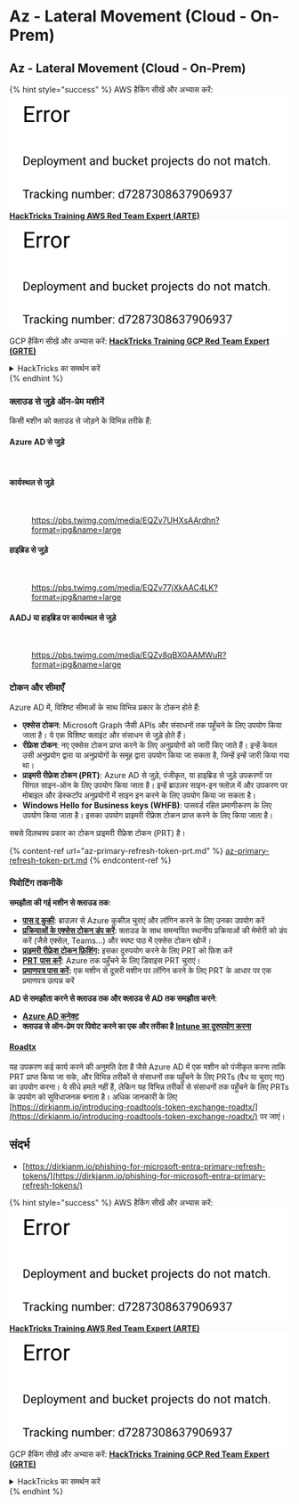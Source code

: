 # Az - Lateral Movement (Cloud - On-Prem)

## Az - Lateral Movement (Cloud - On-Prem)

{% hint style="success" %}
AWS हैकिंग सीखें और अभ्यास करें:<img src="../../../.gitbook/assets/image (1) (1).png" alt="" data-size="line">[**HackTricks Training AWS Red Team Expert (ARTE)**](https://training.hacktricks.xyz/courses/arte)<img src="../../../.gitbook/assets/image (1) (1).png" alt="" data-size="line">\
GCP हैकिंग सीखें और अभ्यास करें: <img src="../../../.gitbook/assets/image (2).png" alt="" data-size="line">[**HackTricks Training GCP Red Team Expert (GRTE)**<img src="../../../.gitbook/assets/image (2).png" alt="" data-size="line">](https://training.hacktricks.xyz/courses/grte)

<details>

<summary>HackTricks का समर्थन करें</summary>

* [**सदस्यता योजनाएँ**](https://github.com/sponsors/carlospolop) देखें!
* **हमारे साथ जुड़ें** 💬 [**Discord समूह**](https://discord.gg/hRep4RUj7f) या [**telegram समूह**](https://t.me/peass) या **हमारा अनुसरण करें** **Twitter** 🐦 [**@hacktricks\_live**](https://twitter.com/hacktricks\_live)**.**
* **हैकिंग ट्रिक्स साझा करें और** [**HackTricks**](https://github.com/carlospolop/hacktricks) और [**HackTricks Cloud**](https://github.com/carlospolop/hacktricks-cloud) github repos में PRs सबमिट करें।

</details>
{% endhint %}

### क्लाउड से जुड़े ऑन-प्रेम मशीनें

किसी मशीन को क्लाउड से जोड़ने के विभिन्न तरीके हैं:

#### Azure AD से जुड़े

<figure><img src="../../../.gitbook/assets/image (259).png" alt=""><figcaption></figcaption></figure>

#### कार्यस्थल से जुड़े

<figure><img src="../../../.gitbook/assets/image (222).png" alt=""><figcaption><p><a href="https://pbs.twimg.com/media/EQZv7UHXsAArdhn?format=jpg&#x26;name=large">https://pbs.twimg.com/media/EQZv7UHXsAArdhn?format=jpg&#x26;name=large</a></p></figcaption></figure>

#### हाइब्रिड से जुड़े

<figure><img src="../../../.gitbook/assets/image (178).png" alt=""><figcaption><p><a href="https://pbs.twimg.com/media/EQZv77jXkAAC4LK?format=jpg&#x26;name=large">https://pbs.twimg.com/media/EQZv77jXkAAC4LK?format=jpg&#x26;name=large</a></p></figcaption></figure>

#### AADJ या हाइब्रिड पर कार्यस्थल से जुड़े

<figure><img src="../../../.gitbook/assets/image (252).png" alt=""><figcaption><p><a href="https://pbs.twimg.com/media/EQZv8qBX0AAMWuR?format=jpg&#x26;name=large">https://pbs.twimg.com/media/EQZv8qBX0AAMWuR?format=jpg&#x26;name=large</a></p></figcaption></figure>

### टोकन और सीमाएँ <a href="#tokens-and-limitations" id="tokens-and-limitations"></a>

Azure AD में, विशिष्ट सीमाओं के साथ विभिन्न प्रकार के टोकन होते हैं:

* **एक्सेस टोकन**: Microsoft Graph जैसी APIs और संसाधनों तक पहुँचने के लिए उपयोग किया जाता है। ये एक विशिष्ट क्लाइंट और संसाधन से जुड़े होते हैं।
* **रीफ्रेश टोकन**: नए एक्सेस टोकन प्राप्त करने के लिए अनुप्रयोगों को जारी किए जाते हैं। इन्हें केवल उसी अनुप्रयोग द्वारा या अनुप्रयोगों के समूह द्वारा उपयोग किया जा सकता है, जिन्हें इन्हें जारी किया गया था।
* **प्राइमरी रीफ्रेश टोकन (PRT)**: Azure AD से जुड़े, पंजीकृत, या हाइब्रिड से जुड़े उपकरणों पर सिंगल साइन-ऑन के लिए उपयोग किया जाता है। इन्हें ब्राउज़र साइन-इन फ्लोज़ में और उपकरण पर मोबाइल और डेस्कटॉप अनुप्रयोगों में साइन इन करने के लिए उपयोग किया जा सकता है।
* **Windows Hello for Business keys (WHFB)**: पासवर्ड रहित प्रमाणीकरण के लिए उपयोग किया जाता है। इसका उपयोग प्राइमरी रीफ्रेश टोकन प्राप्त करने के लिए किया जाता है।

सबसे दिलचस्प प्रकार का टोकन प्राइमरी रीफ्रेश टोकन (PRT) है।

{% content-ref url="az-primary-refresh-token-prt.md" %}
[az-primary-refresh-token-prt.md](az-primary-refresh-token-prt.md)
{% endcontent-ref %}

### पिवोटिंग तकनीकें

**समझौता की गई मशीन से क्लाउड तक**:

* [**पास द कुकी**](az-pass-the-cookie.md): ब्राउज़र से Azure कुकीज़ चुराएं और लॉगिन करने के लिए उनका उपयोग करें
* [**प्रक्रियाओं के एक्सेस टोकन डंप करें**](az-processes-memory-access-token.md): क्लाउड के साथ समन्वयित स्थानीय प्रक्रियाओं की मेमोरी को डंप करें (जैसे एक्सेल, Teams...) और स्पष्ट पाठ में एक्सेस टोकन खोजें।
* [**प्राइमरी रीफ्रेश टोकन फ़िशिंग**](az-phishing-primary-refresh-token-microsoft-entra.md)**:** इसका दुरुपयोग करने के लिए PRT को फ़िश करें
* [**PRT पास करें**](pass-the-prt.md): Azure तक पहुँचने के लिए डिवाइस PRT चुराएं।
* [**प्रमाणपत्र पास करें**](az-pass-the-certificate.md)**:** एक मशीन से दूसरी मशीन पर लॉगिन करने के लिए PRT के आधार पर एक प्रमाणपत्र उत्पन्न करें

**AD से समझौता करने से क्लाउड तक और क्लाउड से AD तक समझौता करने**:

* [**Azure AD कनेक्ट**](azure-ad-connect-hybrid-identity/)
* **क्लाउड से ऑन-प्रेम पर पिवोट करने का एक और तरीका है** [**Intune का दुरुपयोग करना**](../az-services/intune.md)

#### [Roadtx](https://github.com/dirkjanm/ROADtools)

यह उपकरण कई कार्य करने की अनुमति देता है जैसे Azure AD में एक मशीन को पंजीकृत करना ताकि PRT प्राप्त किया जा सके, और विभिन्न तरीकों से संसाधनों तक पहुँचने के लिए PRTs (वैध या चुराए गए) का उपयोग करना। ये सीधे हमले नहीं हैं, लेकिन यह विभिन्न तरीकों से संसाधनों तक पहुँचने के लिए PRTs के उपयोग को सुविधाजनक बनाता है। अधिक जानकारी के लिए [https://dirkjanm.io/introducing-roadtools-token-exchange-roadtx/](https://dirkjanm.io/introducing-roadtools-token-exchange-roadtx/) पर जाएं।

## संदर्भ

* [https://dirkjanm.io/phishing-for-microsoft-entra-primary-refresh-tokens/](https://dirkjanm.io/phishing-for-microsoft-entra-primary-refresh-tokens/)

{% hint style="success" %}
AWS हैकिंग सीखें और अभ्यास करें:<img src="../../../.gitbook/assets/image (1) (1).png" alt="" data-size="line">[**HackTricks Training AWS Red Team Expert (ARTE)**](https://training.hacktricks.xyz/courses/arte)<img src="../../../.gitbook/assets/image (1) (1).png" alt="" data-size="line">\
GCP हैकिंग सीखें और अभ्यास करें: <img src="../../../.gitbook/assets/image (2).png" alt="" data-size="line">[**HackTricks Training GCP Red Team Expert (GRTE)**<img src="../../../.gitbook/assets/image (2).png" alt="" data-size="line">](https://training.hacktricks.xyz/courses/grte)

<details>

<summary>HackTricks का समर्थन करें</summary>

* [**सदस्यता योजनाएँ**](https://github.com/sponsors/carlospolop) देखें!
* **हमारे साथ जुड़ें** 💬 [**Discord समूह**](https://discord.gg/hRep4RUj7f) या [**telegram समूह**](https://t.me/peass) या **हमारा अनुसरण करें** **Twitter** 🐦 [**@hacktricks\_live**](https://twitter.com/hacktricks\_live)**.**
* **हैकिंग ट्रिक्स साझा करें और** [**HackTricks**](https://github.com/carlospolop/hacktricks) और [**HackTricks Cloud**](https://github.com/carlospolop/hacktricks-cloud) github repos में PRs सबमिट करें।

</details>
{% endhint %}
